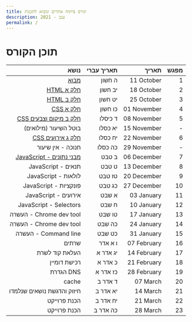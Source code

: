 ```yaml
---
title: קורס פיתוח אתרים ומבוא לתכנות
description: ענב - 2021
permalink: /
---
```


# תוכן הקורס

|                                    נושא | תאריך עברי |       תאריך | מפגש |
| --------------------------------------: | ---------: | ----------: | ---: |
|                     [מבוא](/CLASS_1.md) |     ה חשון |  11 October |    1 |
|               [HTML חלק א](/CLASS_2.md) |    יב חשון |  18 October |    2 |
|               [HTML חלק ב](/CLASS_3.md) |    יט חשון |  25 October |    3 |
|                [CSS חלק א](/CLASS_4.md) |    כו חשון | 01 November |    4 |
|   [CSS חלק ב מיקום וצבעים](/CLASS_5.md) |    ד כיסלו | 08 November |    5 |
|                   בוטל השיעור (מילואים) |    יא כסלו | 15 November |    - |
|        [CSS חלק ג אירועים](/CLASS_6.md) |    יח כסלו | 22 November |    6 |
|                       חנוכה - אין שיעור |    כה כסלו | 29 November |    - |
| [JavaScript - מבני נתונים](/CLASS_7.md) |      ב טבט | 06 December |    7 |
|                      JavaScript - תנאים |      ט טבט | 13 December |    8 |
|                     JavaScript - לולאות |     טז טבט | 20 December |    9 |
|                   JavaScript - פונקציות |     כג טבט | 27 December |   10 |
|                    JavaScript - אירועים |      א שבט |  03 January |   11 |
|                  JavaScript - Selectors |      ח שבט |  10 January |   12 |
|                 העשרה - Chrome dev tool |     טו שבט |  17 January |   13 |
|                 העשרה - Chrome dev tool |     כה שבט |  24 January |   14 |
|                    העשרה - Command line |     כט שבט |  31 January |   15 |
|                                   שרתים |    ו א אדר | 07 February |   16 |
|                          העלאת קוד לשרת |   יג אדר א | 14 February |   17 |
|                            רכישת דומיין |    כ אדר א | 21 February |   18 |
|                               הגדרת DNS |   כז אדר א | 28 February |   19 |
|                                   cache |    ד אדר ב |    07 March |   20 |
|              חיזוק והדגשת נושאים שנלמדו |   יא אדר ב |    14 March |   21 |
|                            הכנת פרוייקט |   יח אדר ב |    21 March |   22 |
|                            הכנת פרוייקט |   כה אדר ב |    28 March |   23 |
